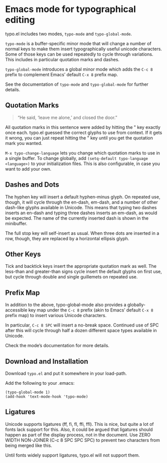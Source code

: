 # Emacs mode for typographical editing

typo.el includes two modes, `typo-mode` and `typo-global-mode`.

`typo-mode` is a buffer-specific minor mode that will change a number
of normal keys to make them insert typographically useful unicode
characters. Some of those keys can be used repeatedly to cycle through
variations. This includes in particular quotation marks and dashes.

`typo-global-mode` introduces a global minor mode which adds the
`C-c 8` prefix to complement Emacs’ default `C-x 8` prefix map.

See the documentation of `typo-mode` and `typo-global-mode` for
further details.

## Quotation Marks

> “He said, ‘leave me alone,’ and closed the door.”

All quotation marks in this sentence were added by hitting the " key
exactly once each. typo.el guessed the correct glyphs to use from
context. If it gets it wrong, you can just repeat hitting the " key
until you get the quotation mark you wanted.

`M-x typo-change-language` lets you change which quotation marks to
use in a single buffer. To change globally, add
`(setq-default typo-language <language>)` to your initialization
files. This is also configurable, in case you want to add your own.

## Dashes and Dots

The hyphen key will insert a default hyphen-minus glyph. On repeated
use, though, it will cycle through the en-dash, em-dash, and a number
of other dash-like glyphs available in Unicode. This means that typing
two dashes inserts an en-dash and typing three dashes inserts an
em-dash, as would be expected. The name of the currently inserted dash
is shown in the minibuffer.

The full stop key will self-insert as usual. When three dots are
inserted in a row, though, they are replaced by a horizontal ellipsis
glyph.

## Other Keys

Tick and backtick keys insert the appropriate quotation mark as well.
The less-than and greater-than signs cycle insert the default glyphs
on first use, but cycle through double and single guillemets on
repeated use.

## Prefix Map

In addition to the above, typo-global-mode also provides a
globally-accessible key map under the `C-c 8` prefix (akin to Emacs’
default `C-x 8` prefix map) to insert various Unicode characters.

In particular, `C-c 8 SPC` will insert a no-break space. Continued use
of SPC after this will cycle through half a dozen different space
types available in Unicode.

Check the mode’s documentation for more details.

## Download and Installation

Download `typo.el` and put it somewhere in your load-path.

Add the following to your .emacs:

```Lisp
(typo-global-mode 1)
(add-hook 'text-mode-hook 'typo-mode)
```

## Ligatures

Unicode supports ligatures (ff, fi, fl, ffi, ffl). This is nice, but
quite a lot of fonts lack support for this. Also, it could be argued
that ligatures should happen as part of the display process, not in
the document. Use ZERO WIDTH NON-JOINER (C-c 8 SPC SPC SPC) to prevent
two characters from being merged like this.

Until fonts widely support ligatures, typo.el will not support
them.
